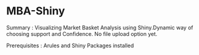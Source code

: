 # MBA-Shiny
Summary :
Visualizing Market Basket Analysis using Shiny.Dynamic way of choosing support and Confidence.
No file upload option yet.


Prerequisites : Arules and Shiny Packages installed

